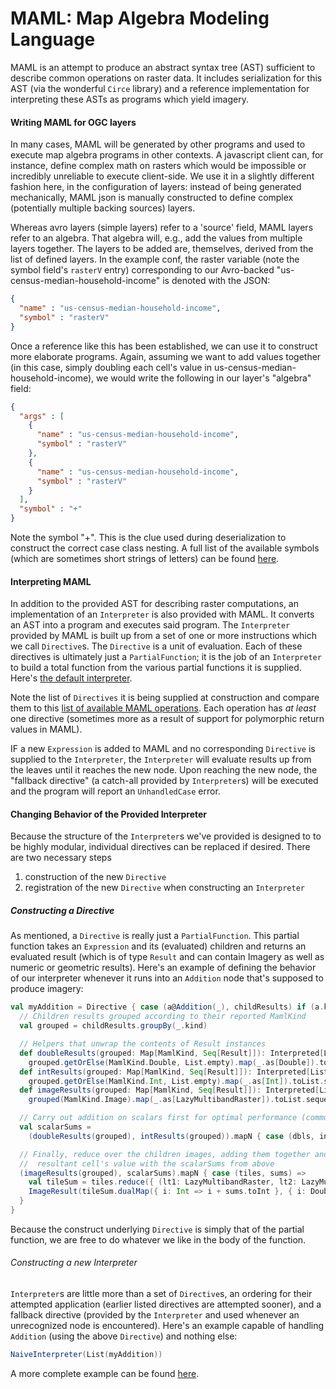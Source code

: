# MAML: Map Algebra Modeling Language

MAML is an attempt to produce an abstract syntax tree (AST) sufficient
to describe common operations on raster data. It includes serialization
for this AST (via the wonderful `Circe` library) and a reference
implementation for interpreting these ASTs as programs which yield imagery.

#### Writing MAML for OGC layers

In many cases, MAML will be generated by other programs and used to
execute map algebra programs in other contexts. A javascript client can,
for instance, define complex math on rasters which would be impossible
or incredibly unreliable to execute client-side. We use it in a slightly
different fashion here, in the configuration of layers: instead of being
generated mechanically, MAML json is manually constructed to define
complex (potentially multiple backing sources) layers.

Whereas avro layers (simple layers) refer to a 'source' field, MAML layers
refer to an algebra. That algebra will, e.g., add the values from multiple
layers together. The layers to be added are, themselves, derived from the
list of defined layers. In the example conf, the raster variable (note the
symbol field's `rasterV` entry) corresponding to our Avro-backed
"us-census-median-household-income" is denoted with the JSON:

```json
{
  "name" : "us-census-median-household-income",
  "symbol" : "rasterV"
}
```

Once a reference like this has been established, we can use it to
construct more elaborate programs. Again, assuming we want to add values
together (in this case, simply doubling each cell's value in
us-census-median-household-income), we would write the following in our
layer's "algebra" field:

```json
{
  "args" : [
    {
      "name" : "us-census-median-household-income",
      "symbol" : "rasterV"
    },
    {
      "name" : "us-census-median-household-income",
      "symbol" : "rasterV"
    }
  ],
  "symbol" : "+"
}
```

Note the symbol "+". This is the clue used during deserialization to
construct the correct case class nesting. A full list of the available
symbols (which are sometimes short strings of letters) can be found
[here](maml-operations.md).

#### Interpreting MAML

In addition to the provided AST for describing raster computations, an
implementation of an `Interpreter` is also provided with MAML. It
converts an AST into a program and executes said program. The
`Interpreter` provided by MAML is built up from a set of one or more
instructions which we call `Directive`s. The `Directive` is a
unit of evaluation. Each of these directives is ultimately
just a `PartialFunction`; it is the job of an `Interpreter` to build a
total function from the various partial functions it is supplied. Here's
[the default interpreter](https://github.com/geotrellis/maml/blob/ffcf3fa0db6a58b44aebfa30e0a099bfed590e43/jvm/src/main/scala/eval/NaiveInterpreter.scala#L37-L94).

Note the list of `Directives` it is being supplied at construction and compare
them to this [list of available MAML operations](maml-operations.md).
Each operation has *at least* one directive (sometimes more as a result
of support for polymorphic return values in MAML).

IF a new `Expression` is added to MAML and no corresponding `Directive`
is supplied to the `Interpreter`, the `Interpreter` will evaluate results
up from the leaves until it reaches the new node. Upon reaching the new
node, the "fallback directive" (a catch-all provided by `Interpreter`s)
will be executed and the program will report an `UnhandledCase` error.


#### Changing Behavior of the Provided Interpreter

Because the structure of the `Interpreter`s we've provided is designed
to to be highly modular, individual directives can be replaced
if desired. There are two necessary steps
1. construction of the new `Directive`
2. registration of the new `Directive` when constructing an `Interpreter`


##### Constructing a Directive

As mentioned, a `Directive` is really just a `PartialFunction`. This
partial function takes an `Expression` and its (evaluated) children and
returns an evaluated result (which is of type `Result` and can contain
Imagery as well as numeric or geometric results). Here's an example of
defining the behavior of our interpreter whenever it runs into an
`Addition` node that's supposed to produce imagery:

```scala
val myAddition = Directive { case (a@Addition(_), childResults) if (a.kind == MamlKind.Image) =>
  // Children results grouped according to their reported MamlKind
  val grouped = childResults.groupBy(_.kind)

  // Helpers that unwrap the contents of Result instances
  def doubleResults(grouped: Map[MamlKind, Seq[Result]]): Interpreted[List[Double]] =
    grouped.getOrElse(MamlKind.Double, List.empty).map(_.as[Double]).toList.sequence
  def intResults(grouped: Map[MamlKind, Seq[Result]]): Interpreted[List[Int]] =
    grouped.getOrElse(MamlKind.Int, List.empty).map(_.as[Int]).toList.sequence
  def imageResults(grouped: Map[MamlKind, Seq[Result]]): Interpreted[List[LazyMultibandRaster]] =
    grouped(MamlKind.Image).map(_.as[LazyMultibandRaster]).toList.sequence

  // Carry out addition on scalars first for optimal performance (commutativity ftw)
  val scalarSums =
    (doubleResults(grouped), intResults(grouped)).mapN { case (dbls, ints) => dbls.sum + ints.sum }

  // Finally, reduce over the children images, adding them together and finally supplementing each
  //  resultant cell's value with the scalarSums from above
  (imageResults(grouped), scalarSums).mapN { case (tiles, sums) =>
    val tileSum = tiles.reduce({ (lt1: LazyMultibandRaster, lt2: LazyMultibandRaster) => lt1.dualCombine(lt2, {_ + _}, {_ + _}) })
    ImageResult(tileSum.dualMap({ i: Int => i + sums.toInt }, { i: Double => i + sums }))
  }
}
```

Because the construct underlying `Directive` is simply that of the
partial function, we are free to do whatever we like in the body of the
function.


###### Constructing a new Interpreter

`Interpreter`s are little more than a set of `Directive`s, an ordering
for their attempted application (earlier listed directives are attempted
sooner), and a fallback directive (provided by the `Interpreter` and used
whenever an unrecognized node is encountered). Here's an example capable
of handling `Addition` (using the above `Directive`) and nothing else:

```scala
NaiveInterpreter(List(myAddition))
```

A more complete example can be found
[here](https://github.com/geotrellis/maml/blob/ffcf3fa0db6a58b44aebfa30e0a099bfed590e43/jvm/src/main/scala/eval/NaiveInterpreter.scala#L37-L94).

